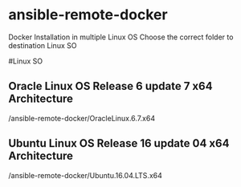# ansible-remote-docker
Docker Installation in multiple Linux OS
Choose the correct folder to destination Linux SO

#Linux SO

## Oracle Linux OS Release 6 update 7 x64 Architecture
/ansible-remote-docker/OracleLinux.6.7.x64

## Ubuntu Linux OS Release 16 update 04 x64 Architecture
/ansible-remote-docker/Ubuntu.16.04.LTS.x64

